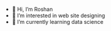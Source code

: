 - 👋 Hi, I’m Roshan
- 👀 I’m interested in web site designing
- 🌱 I’m currently learning data science

<!---
rk3055089/rk3055089 is a ✨ special ✨ repository because its `README.md` (this file) appears on your GitHub profile.
You can click the Preview link to take a look at your changes.
--->
